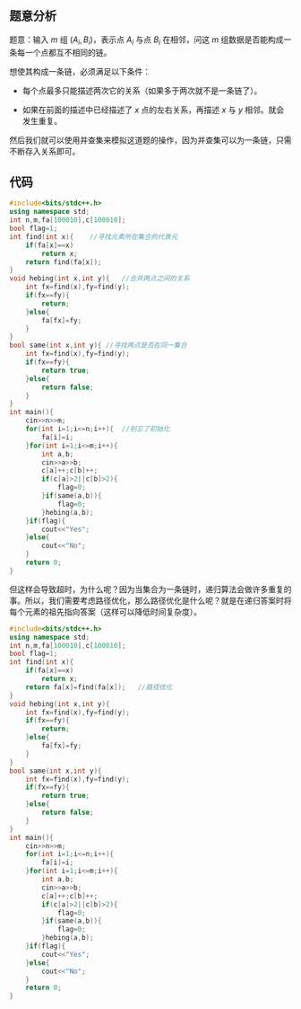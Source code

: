 ## 题意分析

题意：输入 $m$ 组 $(A_i,B_i)$，表示点 $A_i$ 与点 $B_i$ 在相邻，问这 $m$ 组数据是否能构成一条每一个点都互不相同的链。

想使其构成一条链，必须满足以下条件：

- 每个点最多只能描述两次它的关系（如果多于两次就不是一条链了）。

- 如果在前面的描述中已经描述了 $x$ 点的左右关系，再描述 $x$ 与 $y$ 相邻。就会发生重复。

然后我们就可以使用并查集来模拟这道题的操作，因为并查集可以为一条链，只需不断存入关系即可。

## 代码

```cpp
#include<bits/stdc++.h>
using namespace std;
int n,m,fa[100010],c[100010];
bool flag=1;
int find(int x){	//寻找元素所在集合的代表元
	if(fa[x]==x) 
		return x;
	return find(fa[x]);
}
void hebing(int x,int y){	//合并两点之间的关系
	int fx=find(x),fy=find(y);
	if(fx==fy){
		return;
	}else{
		fa[fx]=fy;
	}
}
bool same(int x,int y){	//寻找两点是否在同一集合
	int fx=find(x),fy=find(y);
	if(fx==fy){
		return true;
	}else{
		return false;
	}
}
int main(){
	cin>>n>>m;
	for(int i=1;i<=n;i++){	//别忘了初始化
		fa[i]=i;
	}for(int i=1;i<=m;i++){
		int a,b;
		cin>>a>>b;
		c[a]++;c[b]++;
		if(c[a]>2||c[b]>2){
			flag=0;
		}if(same(a,b)){
			flag=0;
		}hebing(a,b);
	}if(flag){
		cout<<"Yes";
	}else{
		cout<<"No";
	}
    return 0;
}
```
但这样会导致超时，为什么呢？因为当集合为一条链时，递归算法会做许多重复的事。所以，我们需要考虑路径优化，那么路径优化是什么呢？就是在递归答案时将每个元素的祖先指向答案（这样可以降低时间复杂度）。

```cpp
#include<bits/stdc++.h>
using namespace std;
int n,m,fa[100010],c[100010];
bool flag=1;
int find(int x){
	if(fa[x]==x) 
		return x;
	return fa[x]=find(fa[x]);	//路径优化
}
void hebing(int x,int y){
	int fx=find(x),fy=find(y);
	if(fx==fy){
		return;
	}else{
		fa[fx]=fy;
	}
}
bool same(int x,int y){
	int fx=find(x),fy=find(y);
	if(fx==fy){
		return true;
	}else{
		return false;
	}
}
int main(){
	cin>>n>>m;
	for(int i=1;i<=n;i++){
		fa[i]=i;
	}for(int i=1;i<=m;i++){
		int a,b;
		cin>>a>>b;
		c[a]++;c[b]++;
		if(c[a]>2||c[b]>2){
			flag=0;
		}if(same(a,b)){
			flag=0;
		}hebing(a,b);
	}if(flag){
		cout<<"Yes";
	}else{
		cout<<"No";
	}
    return 0;
}
```